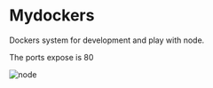 # Mydockers

Dockers system for development and play with node.

The ports expose is 80

![node](https://nodejs.org/static/images/logo.svg)